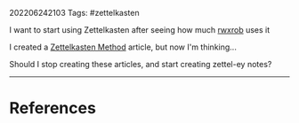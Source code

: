 202206242103
Tags: #zettelkasten

I want to start using Zettelkasten after seeing how much [rwxrob](https://github.com/rwxrob/boost/tree/2022#readme) uses it

I created a [Zettelkasten Method](Zettelkasten%20Method.md) article, but now I'm thinking...

Should I stop creating these articles, and start creating zettel-ey notes?

---
# References